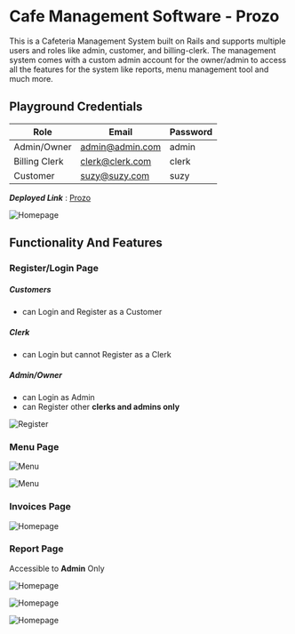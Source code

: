 # Cafe Management Software - Prozo
This is a Cafeteria Management System built on Rails and supports multiple users and roles like admin, customer, and billing-clerk. The management system comes with a custom admin account for the owner/admin to access all the features for the system like reports, menu management tool and much more.

## Playground Credentials

Role           |  Email           | Password
-------------- | ---------------- | -------------
Admin/Owner    | admin@admin.com  | admin
Billing Clerk  | clerk@clerk.com  | clerk
Customer       | suzy@suzy.com    | suzy

___Deployed Link___ : [Prozo](https://prozo-cafe.herokuapp.com/ "Prozo")



![Homepage](/Screenshots/Homepage.bmp)

## Functionality And Features

### Register/Login Page

##### Customers
- can Login and Register as a Customer

##### Clerk
- can Login but cannot Register as a Clerk

##### Admin/Owner
- can Login as Admin
- can Register other **clerks and admins only**

![Register](/Screenshots/Register.bmp)

### Menu Page

![Menu](/Screenshots/Menu.bmp)

![Menu](/Screenshots/Edit.bmp)

### Invoices Page

![Homepage](/Screenshots/Orders.bmp)

### Report Page

Accessible to **Admin** Only

![Homepage](/Screenshots/Report1.bmp)

![Homepage](/Screenshots/Report2.bmp)

![Homepage](/Screenshots/Report3.bmp)
